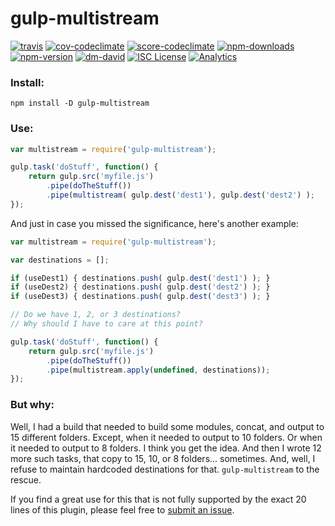 # gulp-multistream

[![travis][travis.svg]][travis.link]
[![cov-codeclimate][cov-codeclimate.svg]][cov-codeclimate.link]
[![score-codeclimate][score-codeclimate.svg]][score-codeclimate.link]
[![npm-downloads][npm-downloads.svg]][npm.link]
[![npm-version][npm-version.svg]][npm.link]
[![dm-david][dm-david.svg]][dm-david.link]
[![ISC License][10]][11]
[![Analytics][12]][13]

[travis.svg]: https://travis-ci.org/catdad/gulp-multistream.svg?branch=master
[travis.link]: https://travis-ci.org/catdad/gulp-multistream
[cov-codeclimate.svg]: https://codeclimate.com/github/catdad/gulp-multistream/badges/coverage.svg
[cov-codeclimate.link]: https://codeclimate.com/github/catdad/gulp-multistream/coverage
[score-codeclimate.svg]: https://codeclimate.com/github/catdad/gulp-multistream/badges/gpa.svg
[score-codeclimate.link]: https://codeclimate.com/github/catdad/gulp-multistream
[npm-downloads.svg]: https://img.shields.io/npm/dm/gulp-multistream.svg
[npm.link]: https://www.npmjs.com/package/gulp-multistream
[npm-version.svg]: https://img.shields.io/npm/v/gulp-multistream.svg
[dm-david.svg]: https://david-dm.org/catdad/gulp-multistream.svg
[dm-david.link]: https://david-dm.org/catdad/gulp-multistream

[10]: https://img.shields.io/npm/l/gulp-multistream.svg
[11]: http://opensource.org/licenses/ISC

[12]: https://ga-beacon.appspot.com/UA-17159207-7/gulp-multistream/readme?flat
[13]: https://github.com/igrigorik/ga-beacon


### Install:

    npm install -D gulp-multistream

### Use:

```javascript
var multistream = require('gulp-multistream');

gulp.task('doStuff', function() {
    return gulp.src('myfile.js')
        .pipe(doTheStuff())
        .pipe(multistream( gulp.dest('dest1'), gulp.dest('dest2') );
});
```

And just in case you missed the significance, here's another example:

```javascript
var multistream = require('gulp-multistream');

var destinations = [];

if (useDest1) { destinations.push( gulp.dest('dest1') ); }
if (useDest2) { destinations.push( gulp.dest('dest2') ); }
if (useDest3) { destinations.push( gulp.dest('dest3') ); }

// Do we have 1, 2, or 3 destinations?
// Why should I have to care at this point?

gulp.task('doStuff', function() {
    return gulp.src('myfile.js')
        .pipe(doTheStuff())
        .pipe(multistream.apply(undefined, destinations));
});
```

### But why:

Well, I had a build that needed to build some modules, concat, and output to 15 different folders. Except, when it needed to output to 10 folders. Or when it needed to output to 8 folders. I think you get the idea. And then I wrote 12 more such tasks, that copy to 15, 10, or 8 folders... sometimes. And, well, I refuse to maintain hardcoded destinations for that. `gulp-multistream` to the rescue.

If you find a great use for this that is not fully supported by the exact 20 lines of this plugin, please feel free to [submit an issue](https://github.com/catdad/gulp-multistream/issues).
